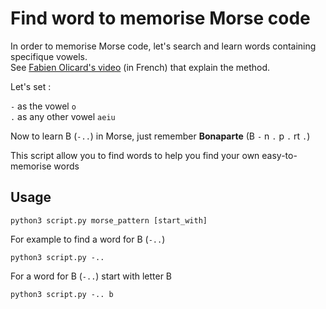 # Find word to memorise Morse code

In order to memorise Morse code, let's search and learn words containing specifique vowels.  
See [Fabien Olicard's video](https://www.youtube.com/watch?v=F4N15Vr-D8A) (in French) that explain the method.

Let's set :  

`-` as the vowel `o`  
`.` as any other vowel `aeiu`  

Now to learn B (`-..`) in Morse, just remember **Bonaparte** (B `-` n `.` p `.` rt `.`)

This script allow you to find words to help you find your own  easy-to-memorise words

## Usage 

    python3 script.py morse_pattern [start_with]

For example to find a word for B (`-..`)

    python3 script.py -..

For a word for B (`-..`) start with letter B

    python3 script.py -.. b
